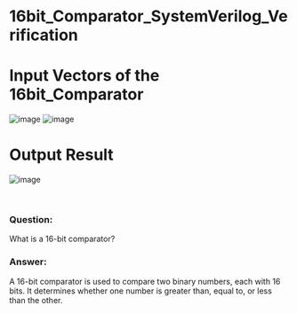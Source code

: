 # 16bit_Comparator_SystemVerilog_Verification

# Input Vectors of the 16bit_Comparator
![image](https://github.com/user-attachments/assets/7bc5aea5-9639-4ff9-a6f4-f91d0bfdff0c)
![image](https://github.com/user-attachments/assets/aeda4196-d869-426f-a31e-8296ef01906c)


# Output Result
![image](https://github.com/user-attachments/assets/310ceb36-9f7d-486f-880f-616086b7bd6e) <br>

<br>


<h3>Question:</h3>
<p>What is a 16-bit comparator?</p>

<h3>Answer:</h3>
<p>A 16-bit comparator is used to compare two binary numbers, each with 16 bits. It determines whether one number is greater than, equal to, or less than the other.</p>


